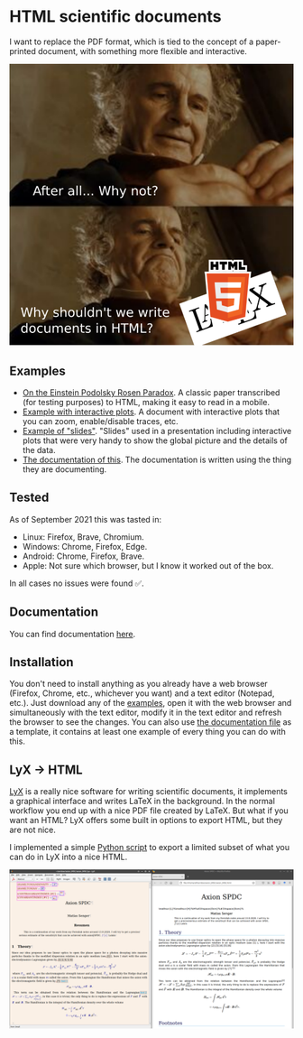 # HTML scientific documents

I want to replace the PDF format, which is tied to the concept of a paper-printed document, with something more flexible and interactive.

![After all, why not? why shouldn't we write documents in HTML?](media/after_all_why_not.svg)

## Examples

- [On the Einstein Podolsky Rosen Paradox](https://sengerm.github.io/html-academic-publishing/examples/1964_Bell/Bell_1964_On%20the%20Einstein%20Podolsky%20Rosen%20paradox.html). A classic paper transcribed (for testing purposes) to HTML, making it easy to read in a mobile.
- [Example with interactive plots](https://sengerm.github.io/html-github-hosting/210425_spacial_resolution_of_AC-LGAD_within_a_pad/210425_spacial_resolution_of_AC-LGAD_within_a_pad.html). A document with interactive plots that you can zoom, enable/disable traces, etc.
- [Example of "slides"](https://sengerm.github.io/TIPP2021/). "Slides" used in a presentation including interactive plots that were very handy to show the global picture and the details of the data.
- [The documentation of this](https://sengerm.github.io/html-academic-publishing/#Examples). The documentation is written using the thing they are documenting.

## Tested

As of September 2021 this was tasted in:

- Linux: Firefox, Brave, Chromium.
- Windows: Chrome, Firefox, Edge.
- Android: Chrome, Firefox, Brave.
- Apple: Not sure which browser, but I know it worked out of the box.

In all cases no issues were found ✅.

## Documentation

You can find documentation [here](https://sengerm.github.io/html-academic-publishing/).

## Installation

You don't need to install anything as you already have a web browser (Firefox, Chrome, etc., whichever you want) and a text editor (Notepad, etc.). Just download any of the [examples](examples), open it with the web browser and simultaneously with the text editor, modify it in the text editor and refresh the browser to see the changes. You can also use [the documentation file](index.html) as a template, it contains at least one example of every thing you can do with this.

## LyX → HTML

[LyX](https://www.lyx.org/) is a really nice software for writing scientific documents, it implements a graphical interface and writes LaTeX in the background. In the normal workflow you end up with a nice PDF file created by LaTeX. But what if you want an HTML? LyX offers some built in options to export HTML, but they are not nice.

I implemented a simple [Python script](python/lyx_to_html.py) to export a limited subset of what you can do in LyX into a nice HTML.

![Screenshot](/python/example/Screenshot_2021-07-30_19-09-45.png)
